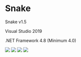 # Snake
  <p>Snake v1.5</p>
  <p>Visual Studio 2019</p>
  <p>.NET Framework 4.8 (Minimum 4.0)</p>
  <img src="https://www.photo.herominyum.com/resimler/2020/06/24/dJm1.png" />
  <img src="https://www.photo.herominyum.com/resimler/2020/06/24/dfMn.png" />
  <img src="https://www.photo.herominyum.com/resimler/2020/06/24/dYlv.png" />
  <img src="https://www.photo.herominyum.com/resimler/2020/06/24/dz8r.png" />